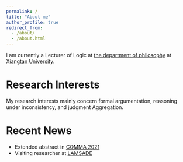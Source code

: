 ```yaml
---
permalink: /
title: "About me"
author_profile: true
redirect_from: 
  - /about/
  - /about.html
---
```


I am currently a Lecturer of Logic  at [the department of philosophy](https://bqsy.xtu.edu.cn) at  [Xiangtan University](https://en.xtu.edu.cn).

Research Interests
======
My research interests mainly concern formal argumentation, reasoning under inconsistency, and judgment Aggregation.

Recent News
======

- Extended abstract in [COMMA 2021](http://comma2024.krportal.org/program.html)
- Visiting researcher at [LAMSADE](https://www.lamsade.dauphine.fr/fr.html) 

